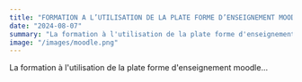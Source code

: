 ```yaml
---
title: "FORMATION A L’UTILISATION DE LA PLATE FORME D’ENSEIGNEMENT MOODLE EN PARTENARIAT AVEC LAUF (Agence Universitaire Francophone)"
date: "2024-08-07"
summary: "La formation à l'utilisation de la plate forme d'enseignement moodle..."
image: "/images/moodle.png"
---
```


La formation à l'utilisation de la plate forme d'enseignement moodle...
